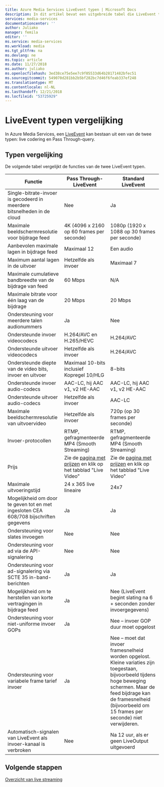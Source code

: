 ```yaml
---
title: Azure Media Services LiveEvent typen | Microsoft Docs
description: In dit artikel bevat een uitgebreide tabel die LiveEvent typen vergelijken.
services: media-services
documentationcenter: ''
author: Juliako
manager: femila
editor: ''
ms.service: media-services
ms.workload: media
ms.tgt_pltfrm: na
ms.devlang: ne
ms.topic: article
ms.date: 11/27/2018
ms.author: juliako
ms.openlocfilehash: 3ed38ce75e5ee7c9f05533d64b28171482bfec51
ms.sourcegitcommit: 549070d281bb2b5bf282bc7d46f6feab337ef248
ms.translationtype: MT
ms.contentlocale: nl-NL
ms.lasthandoff: 12/21/2018
ms.locfileid: "53725929"
---
```

# <a name="liveevent-types-comparison"></a>LiveEvent typen vergelijking

In Azure Media Services, een [LiveEvent](https://docs.microsoft.com/rest/api/media/liveevents) kan bestaan uit een van de twee typen: live codering en Pass Through-query. 

## <a name="types-comparison"></a>Typen vergelijking 

De volgende tabel vergelijkt de functies van de twee LiveEvent typen.

| Functie | Pass Through-LiveEvent | Standard LiveEvent |
| --- | --- | --- |
| Single-bitrate-invoer is gecodeerd in meerdere bitsnelheden in de cloud |Nee |Ja |
| Maximale beeldschermresolutie voor bijdrage feed |4K (4096 x 2160 op 60 frames per seconde) |1080p (1920 x 1088 op 30 frames per seconde)|
| Aanbevolen maximale lagen in bijdrage feed|Maximaal 12|Een audio|
| Maximum aantal lagen in de uitvoer| Hetzelfde als invoer|Maximaal 7|
| Maximale cumulatieve bandbreedte van de bijdrage van feed|60 Mbps|N/A|
| Maximale bitrate voor één laag van de bijdrage |20 Mbps|20 Mbps|
| Ondersteuning voor meerdere talen audionummers|Ja|Nee|
| Ondersteunde invoer videocodecs |H.264/AVC en H.265/HEVC|H.264/AVC|
| Ondersteunde uitvoer videocodecs|Hetzelfde als invoer|H.264/AVC|
| Ondersteunde diepte van de video bits, invoer en uitvoer|Maximaal 10-bits inclusief Kopregel 10/HLG|8-bits|
| Ondersteunde invoer audio-codecs|AAC-LC, hij AAC v1, v2 HE-AAC|AAC-LC, hij AAC v1, v2 HE-AAC|
| Ondersteunde uitvoer audio-codecs|Hetzelfde als invoer|AAC-LC|
| Maximale beeldschermresolutie van uitvoervideo|Hetzelfde als invoer|720p (op 30 frames per seconde)|
| Invoer-protocollen|RTMP, gefragmenteerde MP4 (Smooth Streaming)|RTMP, gefragmenteerde MP4 (Smooth Streaming)|
| Prijs|Zie de [pagina met prijzen](https://azure.microsoft.com/pricing/details/media-services/) en klik op het tabblad "Live Video"|Zie de [pagina met prijzen](https://azure.microsoft.com/pricing/details/media-services/) en klik op het tabblad "Live Video"|
| Maximale uitvoeringstijd|24 x 365 live lineaire|24x7|
| Mogelijkheid om door te geven tot en met ingesloten CEA 608/708 bijschriften gegevens|Ja|Ja|
| Ondersteuning voor slates invoegen|Nee|Nee|
| Ondersteuning voor ad via de API-signalering| Nee|Nee|
| Ondersteuning voor ad-signalering via SCTE 35 in-band-berichten|Ja|Ja|
| Mogelijkheid om te herstellen van korte vertragingen in bijdrage feed|Ja|Nee (LiveEvent begint slating na 6 + seconden zonder invoergegevens)|
| Ondersteuning voor niet-uniforme invoer GOPs|Ja|Nee – invoer GOP duur moet opgelost|
| Ondersteuning voor variabele frame tarief invoer|Ja|Nee – moet dat invoer framesnelheid worden opgelost. Kleine variaties zijn toegestaan, bijvoorbeeld tijdens hoge beweging schermen. Maar de feed bijdrage kan de framesnelheid (bijvoorbeeld om 15 frames per seconde) niet verwijderen.|
| Automatisch-signalen van LiveEvent als invoer-kanaal is verbroken|Nee|Na 12 uur, als er geen LiveOutput uitgevoerd|

## <a name="next-steps"></a>Volgende stappen

[Overzicht van live streaming](live-streaming-overview.md)

